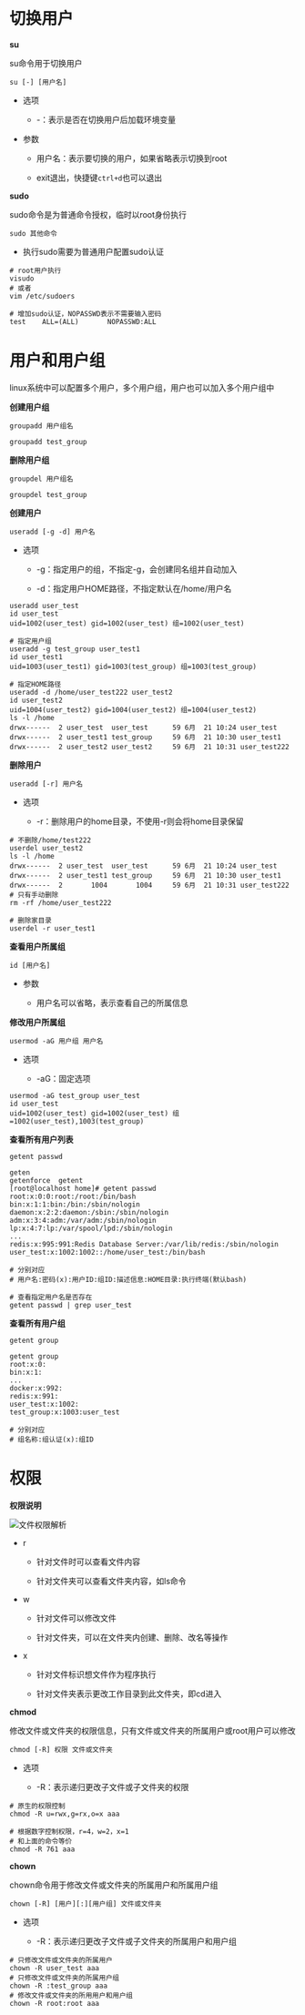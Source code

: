 # 切换用户

**su**

su命令用于切换用户

`su [-] [用户名]`

- 选项
  
  - -：表示是否在切换用户后加载环境变量

- 参数
  
  - 用户名：表示要切换的用户，如果省略表示切换到root
  
  - exit退出，快捷键`ctrl+d`也可以退出

**sudo**

sudo命令是为普通命令授权，临时以root身份执行

`sudo 其他命令`

- 执行sudo需要为普通用户配置sudo认证

```shell
# root用户执行
visudo
# 或者
vim /etc/sudoers

# 增加sudo认证，NOPASSWD表示不需要输入密码
test    ALL=(ALL)       NOPASSWD:ALL
```

# 用户和用户组

linux系统中可以配置多个用户，多个用户组，用户也可以加入多个用户组中

**创建用户组**

`groupadd 用户组名`

```shell
groupadd test_group
```

**删除用户组**

`groupdel 用户组名`

```shell
groupdel test_group
```

**创建用户**

`useradd [-g -d] 用户名`

- 选项
  
  - -g：指定用户的组，不指定-g，会创建同名组并自动加入
  
  - -d：指定用户HOME路径，不指定默认在/home/用户名

```shell
useradd user_test
id user_test
uid=1002(user_test) gid=1002(user_test) 组=1002(user_test)

# 指定用户组
useradd -g test_group user_test1
id user_test1
uid=1003(user_test1) gid=1003(test_group) 组=1003(test_group)

# 指定HOME路径
useradd -d /home/user_test222 user_test2
id user_test2
uid=1004(user_test2) gid=1004(user_test2) 组=1004(user_test2)
ls -l /home
drwx------  2 user_test  user_test      59 6月  21 10:24 user_test
drwx------  2 user_test1 test_group     59 6月  21 10:30 user_test1
drwx------  2 user_test2 user_test2     59 6月  21 10:31 user_test222
```

**删除用户**

`useradd [-r] 用户名`

- 选项
  
  - -r：删除用户的home目录，不使用-r则会将home目录保留

```shell
# 不删除/home/test222
userdel user_test2
ls -l /home
drwx------  2 user_test  user_test      59 6月  21 10:24 user_test
drwx------  2 user_test1 test_group     59 6月  21 10:30 user_test1
drwx------  2       1004       1004     59 6月  21 10:31 user_test222
# 只有手动删除
rm -rf /home/user_test222

# 删除家目录
userdel -r user_test1
```

**查看用户所属组**

`id [用户名]`

- 参数
  
  - 用户名可以省略，表示查看自己的所属信息

**修改用户所属组**

`usermod -aG 用户组 用户名`

- 选项
  
  - -aG：固定选项

```shell
usermod -aG test_group user_test
id user_test
uid=1002(user_test) gid=1002(user_test) 组=1002(user_test),1003(test_group)
```

**查看所有用户列表**

`getent passwd`

```shell
geten
getenforce  getent
[root@localhost home]# getent passwd
root:x:0:0:root:/root:/bin/bash
bin:x:1:1:bin:/bin:/sbin/nologin
daemon:x:2:2:daemon:/sbin:/sbin/nologin
adm:x:3:4:adm:/var/adm:/sbin/nologin
lp:x:4:7:lp:/var/spool/lpd:/sbin/nologin
...
redis:x:995:991:Redis Database Server:/var/lib/redis:/sbin/nologin
user_test:x:1002:1002::/home/user_test:/bin/bash

# 分别对应
# 用户名:密码(x):用户ID:组ID:描述信息:HOME目录:执行终端(默认bash)

# 查看指定用户名是否存在
getent passwd | grep user_test
```

**查看所有用户组**

`getent group`

```shell
getent group
root:x:0:
bin:x:1:
...
docker:x:992:
redis:x:991:
user_test:x:1002:
test_group:x:1003:user_test

# 分别对应
# 组名称:组认证(x):组ID
```

# 权限

**权限说明**

![文件权限解析](./images/文件权限.png)

- r
  
  - 针对文件时可以查看文件内容
  
  - 针对文件夹可以查看文件夹内容，如ls命令

- w
  
  - 针对文件可以修改文件
  
  - 针对文件夹，可以在文件夹内创建、删除、改名等操作

- x
  
  - 针对文件标识想文件作为程序执行
  
  - 针对文件夹表示更改工作目录到此文件夹，即cd进入

**chmod**

修改文件或文件夹的权限信息，只有文件或文件夹的所属用户或root用户可以修改

`chmod [-R] 权限 文件或文件夹`

- 选项
  
  - -R：表示递归更改子文件或子文件夹的权限

```shell
# 原生的权限控制
chmod -R u=rwx,g=rx,o=x aaa

# 根据数字控制权限，r=4，w=2，x=1
# 和上面的命令等价
chmod -R 761 aaa
```

**chown**

chown命令用于修改文件或文件夹的所属用户和所属用户组

`chown [-R] [用户][:][用户组] 文件或文件夹`

- 选项
  
  - -R：表示递归更改子文件或子文件夹的所属用户和用户组

```shell
# 只修改文件或文件夹的所属用户
chown -R user_test aaa
# 只修改文件或文件夹的所属用户组
chown -R :test_group aaa
# 修改文件或文件夹的所用用户和用户组
chown -R root:root aaa
```
